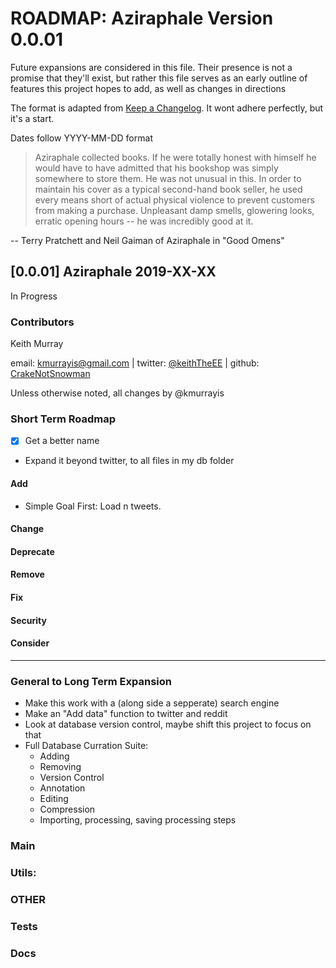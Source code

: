 
# ROADMAP: Aziraphale Version 0.0.01
Future expansions are considered in this file. 
Their presence is not a promise that they'll exist, but rather this file serves as an
early outline of features this project hopes to add, as well as changes in directions


The format is adapted from [Keep a Changelog](http://keepachangelog.com/en/1.0.0/).
It wont adhere perfectly, but it's a start. 


Dates follow YYYY-MM-DD format


> Aziraphale collected books. If he were totally honest with himself he would have to have admitted that his bookshop was simply somewhere to store them. He was not unusual in this. In order to maintain his cover as a typical second-hand book seller, he used every means short of actual physical violence to prevent customers from making a purchase. Unpleasant damp smells, glowering looks, erratic opening hours -- he was incredibly good at it.

-- Terry Pratchett and Neil Gaiman of Aziraphale in "Good Omens"




## [0.0.01] Aziraphale 2019-XX-XX
In Progress
### Contributors
Keith Murray

email: kmurrayis@gmail.com |
twitter: [@keithTheEE](https://twitter.com/keithTheEE) |
github: [CrakeNotSnowman](https://github.com/CrakeNotSnowman)

Unless otherwise noted, all changes by @kmurrayis

### Short Term Roadmap

 - [X] Get a better name
 - Expand it beyond twitter, to all files in my db folder


#### Add
 - Simple Goal First: Load n tweets.
#### Change
#### Deprecate
#### Remove
#### Fix
#### Security
#### Consider



---

### General to Long Term Expansion

 - Make this work with a (along side a sepperate) search engine 
 - Make an "Add data" function to twitter and reddit
 - Look at database version control, maybe shift this project to focus on that 
 - Full Database Curration Suite:
    - Adding 
    - Removing
    - Version Control
    - Annotation 
    - Editing
    - Compression 
    - Importing, processing, saving processing steps

### Main

### Utils:

### OTHER

### Tests 

### Docs
